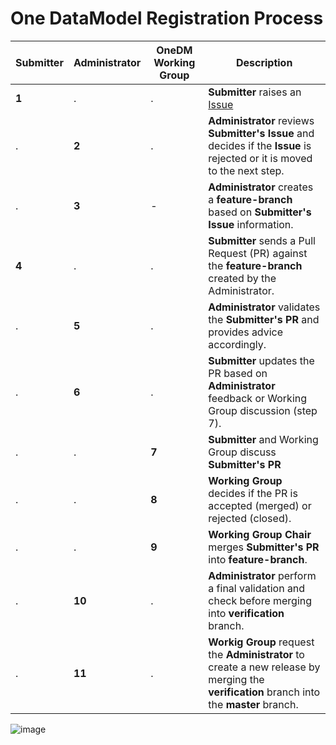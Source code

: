 
# One DataModel Registration Process

Submitter  |    Administrator   | OneDM Working Group  |    Description
-----------|--------------------|----------------------|---------------------
  **1**    | .                  |  .                   |  **Submitter** raises an [Issue](https://github.com/one-data-model/prototype-registry/issues)
   .       | **2**              |  .                   |  **Administrator** reviews **Submitter's Issue** and decides if the **Issue** is rejected or it is moved to the next step.
   .       | **3**              |  -                   |  **Administrator** creates a **feature-branch** based on **Submitter's Issue** information.
  **4**    | .                  | .                    |  **Submitter** sends a Pull Request (PR) against the **feature-branch** created by the Administrator.
  .        | **5**              | .                    |  **Administrator** validates the **Submitter's PR** and provides advice accordingly.
  .        | **6**              | .                    |  **Submitter**  updates the PR based on **Administrator** feedback or Working Group discussion (step 7).
  .        | .                  | **7**                |  **Submitter** and Working Group discuss **Submitter's PR**
  .        | .                  | **8**                |  **Working Group** decides if the PR is accepted (merged) or rejected (closed).
  .        | .                  | **9**                |  **Working Group Chair** merges **Submitter's PR** into **feature-branch**.
  .        | **10**             | .                    |  **Administrator** perform a final validation and check before merging into **verification** branch.
  .        | **11**             | .                    |  **Workig Group** request the **Administrator** to create a new release by merging the **verification** branch into the **master** branch.

  
  
![image](https://user-images.githubusercontent.com/3258579/67356812-69f0f300-f553-11e9-8056-5eb410a9215c.png)

